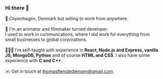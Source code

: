 ### Hi there 👋
📍 Copenhagen, Denmark but willing to work from anywhere. <br><br>
🎥 I'm an animator and filmmaker turned developer.<br>I used to work in communcations, where I did work for everything from small businesses to global corporations. <br><br>
🧑🏼‍💻 I'm self-taught with experience in **React, Node.js and Express, vanilla JS, MongoDB, Python** and of course **HTML and CSS**. I also have some experience with **C and C++**. <br><br>
✉️ Get in touch at thomasflenstedjensen@gmail.com.
